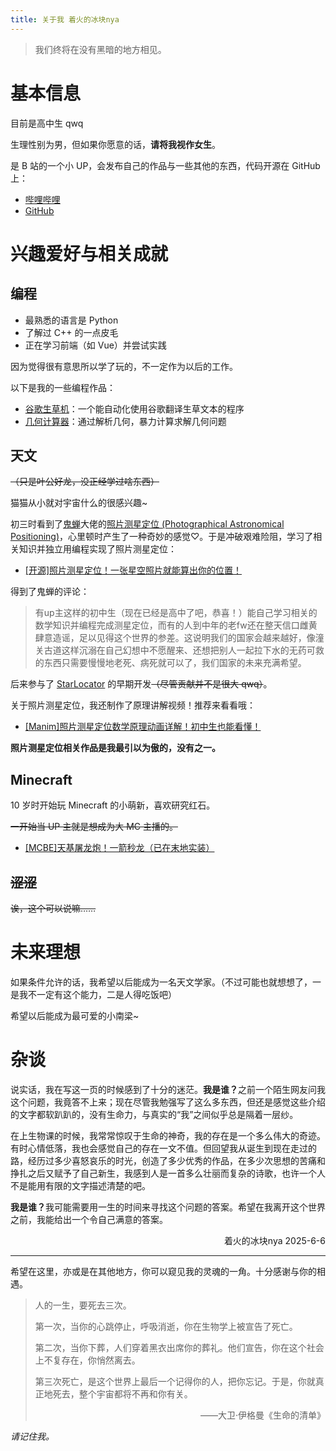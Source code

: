 ```yaml
---
title: 关于我 着火的冰块nya
---
```


> 我们终将在没有黑暗的地方相见。

# 基本信息

目前是高中生 qwq

生理性别为男，但如果你愿意的话，**请将我视作女生**。

是 B 站的一个小 UP，会发布自己的作品与一些其他的东西，代码开源在 GitHub 上：

- [哔哩哔哩](https://space.bilibili.com/551409211)
- [GitHub](https://github.com/zhdbk3)

# 兴趣爱好与相关成就

## 编程

- 最熟悉的语言是 Python
- 了解过 C++ 的一点皮毛
- 正在学习前端（如 Vue）并尝试实践

因为觉得很有意思所以学了玩的，不一定作为以后的工作。

以下是我的一些编程作品：

- [谷歌生草机](https://space.bilibili.com/551409211/lists/1772687)：一个能自动化使用谷歌翻译生草文本的程序
- [几何计算器](https://space.bilibili.com/551409211/lists/2242302)：通过解析几何，暴力计算求解几何问题

## 天文

~~（只是叶公好龙，没正经学过啥东西）~~

猫猫从小就对宇宙什么的很感兴趣~

初三时看到了[鬼蝉](https://space.bilibili.com/195741)大佬的[照片测星定位 (Photographical Astronomical Positioning)](https://www.bilibili.com/video/BV1Dx4y117yM)，心里顿时产生了一种奇妙的感觉♡。于是冲破艰难险阻，学习了相关知识并独立用编程实现了照片测星定位：

- [[开源]照片测星定位！一张星空照片就能算出你的位置！](https://www.bilibili.com/video/BV124akeTEEQ)

得到了鬼蝉的评论：

> 有up主这样的初中生（现在已经是高中了吧，恭喜！）能自己学习相关的数学知识并编程完成测星定位，而有的人到中年的老fw还在整天信口雌黄肆意造谣，足以见得这个世界的参差。这说明我们的国家会越来越好，像潼关古道这样沉溺在自己幻想中不愿醒来、还想把别人一起拉下水的无药可救的东西只需要慢慢地老死、病死就可以了，我们国家的未来充满希望。

后来参与了 [StarLocator](https://www.bilibili.com/video/BV1ZcyCYTE5u) 的早期开发~~（尽管贡献并不是很大 qwq）~~。

关于照片测星定位，我还制作了原理讲解视频！推荐来看看哦：

- [[Manim]照片测星定位数学原理动画详解！初中生也能看懂！](https://www.bilibili.com/video/BV1WhPyeNEYP)

**照片测星定位相关作品是我最引以为傲的，没有之一。**

## Minecraft

10 岁时开始玩 Minecraft 的小萌新，喜欢研究红石。

~~一开始当 UP 主就是想成为大 MC 主播的。~~

- [[MCBE]天基屠龙炮！一箭秒龙（已在末地实装）](https://www.bilibili.com/video/BV1FR4y1M7qL)

## ~~涩涩~~

~~诶，这个可以说嘛……~~

# 未来理想

如果条件允许的话，我希望以后能成为一名天文学家。（不过可能也就想想了，一是我不一定有这个能力，二是人得吃饭吧）

希望以后能成为最可爱的小南梁~

# 杂谈

说实话，我在写这一页的时候感到了十分的迷茫。<b>我是谁？</b>之前一个陌生网友问我这个问题，我竟答不上来；现在尽管我勉强写了这么多东西，但还是感觉这些介绍的文字都软趴趴的，没有生命力，与真实的“我”之间似乎总是隔着一层纱。

在上生物课的时候，我常常惊叹于生命的神奇，我的存在是一个多么伟大的奇迹。有时心情低落，我也会感觉自己的存在一文不值。但回望我从诞生到现在走过的路，经历过多少喜怒哀乐的时光，创造了多少优秀的作品，在多少次思想的苦痛和挣扎之后又赋予了自己新生，我感到人是一首多么壮丽而复杂的诗歌，也许一个人不是能用有限的文字描述清楚的吧。

<b>我是谁？</b>我可能需要用一生的时间来寻找这个问题的答案。希望在我离开这个世界之前，我能给出一个令自己满意的答案。

<p style="text-align: right">着火的冰块nya 2025-6-6</p>

---

希望在这里，亦或是在其他地方，你可以窥见我的灵魂的一角。十分感谢与你的相遇。

> 人的一生，要死去三次。
> 
> 第一次，当你的心跳停止，呼吸消逝，你在生物学上被宣告了死亡。
> 
> 第二次，当你下葬，人们穿着黑衣出席你的葬礼。他们宣告，你在这个社会上不复存在，你悄然离去。
> 
> 第三次死亡，是这个世界上最后一个记得你的人，把你忘记。于是，你就真正地死去，整个宇宙都将不再和你有关。
> 
> <p style="text-align: right">——大卫·伊格曼《生命的清单》</p>

_请记住我。_
